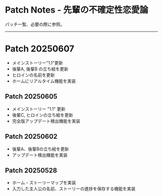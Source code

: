 # Patch Notes - 先輩の不確定性恋愛論  
パッチ一覧、必要の際に参照。  

---
# Patch 20250607
- メインストーリー"1.1"更新
- 後輩A, 後輩B の立ち絵を更新
- ヒロインの名前を更新
- ホームにリアルタイム機能を実装

## Patch 20250605
- メインストーリー "1.1" 更新
- 後輩C, ヒロインの立ち絵を更新
- 完全版アップデート検出機能を実装

## Patch 20250602  
- 後輩A、後輩Bの立ち絵を更新
- アップデート検出機能を実装

## Patch 20250528  
- ホーム・ストーリーマップを実装
- 入力した主人公の名前、ストーリーの進捗を保存する機能を実装

